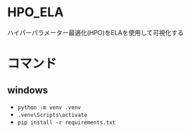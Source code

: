 # HPO_ELA
ハイパーパラメーター最適化(HPO)をELAを使用して可視化する

# コマンド
## windows
- `python -m venv .venv`
- `.venv\Scripts\activate`
- `pip install -r requirements.txt`
